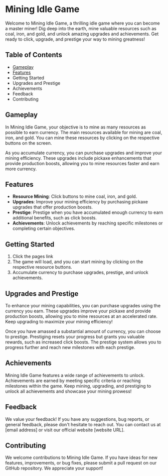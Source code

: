 # Mining Idle Game #

Welcome to Mining Idle Game, a thrilling idle game where you can become a master miner! Dig deep into the earth, mine valuable resources such as coal, iron, and gold, and unlock amazing upgrades and achievements. Get ready to click, upgrade, and prestige your way to mining greatness!

## Table of Contents ##
* [Gameplay](#gameplay)
* [Features](#features)
* Getting Started
* Upgrades and Prestige
* Achievements
* Feedback
* Contributing


## Gameplay
In Mining Idle Game, your objective is to mine as many resources as possible to earn currency. The main resources available for mining are coal, iron, and gold. You can mine these resources by clicking on the respective buttons on the screen.

As you accumulate currency, you can purchase upgrades and improve your mining efficiency. These upgrades include pickaxe enhancements that provide production boosts, allowing you to mine resources faster and earn more currency.

## Features 

* **Resource Mining**: Click buttons to mine coal, iron, and gold.
* **Upgrades**: Improve your mining efficiency by purchasing pickaxe upgrades that offer production boosts.
* **Prestige**: Prestige when you have accumulated enough currency to earn additional benefits, such as click boosts.
* **Achievements**: Unlock achievements by reaching specific milestones or completing certain objectives.

## Getting Started 
1. Click the pages link
2. The game will load, and you can start mining by clicking on the respective resource buttons.
3. Accumulate currency to purchase upgrades, prestige, and unlock achievements.

## Upgrades and Prestige 
To enhance your mining capabilities, you can purchase upgrades using the currency you earn. These upgrades improve your pickaxe and provide production boosts, allowing you to mine resources at an accelerated rate. Keep upgrading to maximize your mining efficiency!

Once you have amassed a substantial amount of currency, you can choose to prestige. Prestiging resets your progress but grants you valuable rewards, such as increased click boosts. The prestige system allows you to progress further and reach new milestones with each prestige.

## Achievements 
Mining Idle Game features a wide range of achievements to unlock. Achievements are earned by meeting specific criteria or reaching milestones within the game. Keep mining, upgrading, and prestiging to unlock all achievements and showcase your mining prowess!

## Feedback 
We value your feedback! If you have any suggestions, bug reports, or general feedback, please don't hesitate to reach out. You can contact us at [email address] or visit our official website [website URL].

## Contributing 
We welcome contributions to Mining Idle Game. If you have ideas for new features, improvements, or bug fixes, please submit a pull request on our GitHub repository. We appreciate your support!
